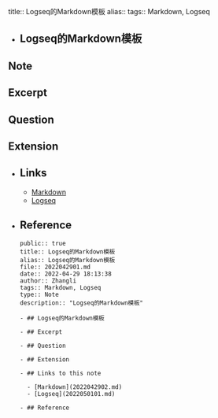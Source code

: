 title:: Logseq的Markdown模板
alias:: 
tags:: Markdown, Logseq

- ## Logseq的Markdown模板
## Note
## Excerpt
## Question
## Extension
- ## Links
	- [Markdown](2022042902.md)
	- [Logseq](2022050101.md)
- ## Reference
  
  ```
  public:: true  
  title:: Logseq的Markdown模板  
  alias:: Logseq的Markdown模板  
  file:: 2022042901.md  
  date:: 2022-04-29 18:13:38  
  author:: Zhangli  
  tags:: Markdown, Logseq  
  type:: Note
  description:: "Logseq的Markdown模板"  
  
  - ## Logseq的Markdown模板
  
  - ## Excerpt
  
  - ## Question
  
  - ## Extension
  
  - ## Links to this note
  
  	- [Markdown](2022042902.md)
  	- [Logseq](2022050101.md)
  
  - ## Reference
  
  ```
